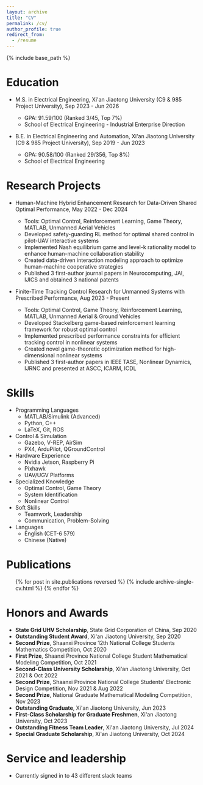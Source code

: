 ```yaml
---
layout: archive
title: "CV"
permalink: /cv/
author_profile: true
redirect_from:
  - /resume
---
```


{% include base_path %}

Education
======
* M.S. in Electrical Engineering, Xi'an Jiaotong University (C9 & 985 Project University), Sep 2023 - Jun 2026
  * GPA: 91.59/100 (Ranked 3/45, Top 7%)
  * School of Electrical Engineering - Industrial Enterprise Direction

* B.E. in Electrical Engineering and Automation, Xi'an Jiaotong University (C9 & 985 Project University), Sep 2019 - Jun 2023
  * GPA: 90.58/100 (Ranked 29/356, Top 8%)
  * School of Electrical Engineering

Research Projects
======
* Human-Machine Hybrid Enhancement Research for Data-Driven Shared Optimal Performance, May 2022 - Dec 2024
  * Tools: Optimal Control, Reinforcement Learning, Game Theory, MATLAB, Unmanned Aerial Vehicles
  * Developed safety-guarding RL method for optimal shared control in pilot-UAV interactive systems
  * Implemented Nash equilibrium game and level-k rationality model to enhance human-machine collaboration stability
  * Created data-driven interaction modeling approach to optimize human-machine cooperative strategies
  * Published 3 first-author journal papers in Neurocomputing, JAI, IJICS and obtained 3 national patents

* Finite-Time Tracking Control Research for Unmanned Systems with Prescribed Performance, Aug 2023 - Present
  * Tools: Optimal Control, Game Theory, Reinforcement Learning, MATLAB, Unmanned Aerial & Ground Vehicles
  * Developed Stackelberg game-based reinforcement learning framework for robust optimal control
  * Implemented prescribed performance constraints for efficient tracking control in nonlinear systems
  * Created novel game-theoretic optimization method for high-dimensional nonlinear systems
  * Published 3 first-author papers in IEEE TASE, Nonlinear Dynamics, IJRNC and presented at ASCC, ICARM, ICDL

Skills
======
* Programming Languages
  * MATLAB/Simulink (Advanced)
  * Python, C++
  * LaTeX, Git, ROS
* Control & Simulation
  * Gazebo, V-REP, AirSim
  * PX4, ArduPilot, QGroundControl
* Hardware Experience
  * Nvidia Jetson, Raspberry Pi
  * Pixhawk
  * UAV/UGV Platforms
* Specialized Knowledge
  * Optimal Control, Game Theory
  * System Identification
  * Nonlinear Control
* Soft Skills
  * Teamwork, Leadership
  * Communication, Problem-Solving
* Languages
  * English (CET-6 579)
  * Chinese (Native)

Publications
======
  <ul>{% for post in site.publications reversed %}
    {% include archive-single-cv.html %}
  {% endfor %}</ul>
  
<!-- Talks
======
  <ul>{% for post in site.talks reversed %}
    {% include archive-single-talk-cv.html  %}
  {% endfor %}</ul>
  
Teaching
======
  <ul>{% for post in site.teaching reversed %}
    {% include archive-single-cv.html %}
  {% endfor %}</ul> -->


Honors and Awards
======
  * **State Grid UHV Scholarship**, State Grid Corporation of China, Sep 2020
  * **Outstanding Student Award**, Xi'an Jiaotong University, Sep 2020
  * **Second Prize**, Shaanxi Province 12th National College Students Mathematics Competition, Oct 2020
  * **First Prize**, Shaanxi Province National College Student Mathematical Modeling Competition, Oct 2021
  * **Second-Class University Scholarship**, Xi'an Jiaotong University, Oct 2021 & Oct 2022
  * **Second Prize**, Shaanxi Province National College Students' Electronic Design Competition, Nov 2021 & Aug 2022
  * **Second Prize**, National Graduate Mathematical Modeling Competition, Nov 2023
  * **Outstanding Graduate**, Xi'an Jiaotong University, Jun 2023
  * **First-Class Scholarship for Graduate Freshmen**, Xi'an Jiaotong University, Oct 2023
  * **Outstanding Fitness Team Leader**, Xi'an Jiaotong University, Jul 2024
  * **Special Graduate Scholarship**, Xi'an Jiaotong University, Oct 2024

Service and leadership
======
* Currently signed in to 43 different slack teams
